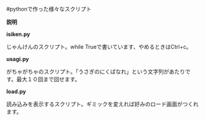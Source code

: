 #pythonで作った様々なスクリプト

**説明**

**isiken.py**

じゃんけんのスクリプト。while Trueで書いています、やめるときはCtrl+c。

**usagi.py**

がちゃがちゃのスクリプト。「うさぎのにくばなれ」という文字列があたりです。最大１０回まで回せます。

**load.py**

読み込みを表示するスクリプト。ギミックを変えれば好みのロード画面がつくれます。
